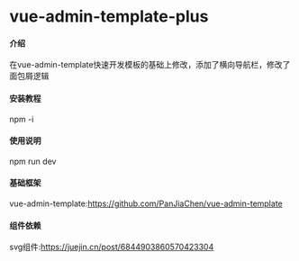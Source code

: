 # vue-admin-template-plus

#### 介绍

在vue-admin-template快速开发模板的基础上修改，添加了横向导航栏，修改了面包屑逻辑

#### 安装教程

npm -i

#### 使用说明

npm run dev

#### 基础框架

vue-admin-template:https://github.com/PanJiaChen/vue-admin-template

#### 组件依赖

svg组件:https://juejin.cn/post/6844903860570423304


